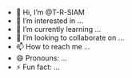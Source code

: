 - 👋 Hi, I’m @T-R-SIAM
- 👀 I’m interested in ...
- 🌱 I’m currently learning ...
- 💞️ I’m looking to collaborate on ...
- 📫 How to reach me ...
- 😄 Pronouns: ...
- ⚡ Fun fact: ...

<!---
T-R-SIAM/T-R-SIAM is a ✨ special ✨ repository because its `README.md` (this file) appears on your GitHub profile.
You can click the Preview link to take a look at your changes.
--->
